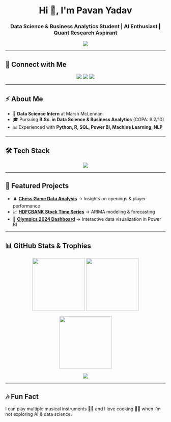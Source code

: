 <!-- Profile Header -->
<h1 align="center">Hi 👋, I'm Pavan Yadav</h1>
<h3 align="center">Data Science & Business Analytics Student | AI Enthusiast | Quant Research Aspirant</h3>

<!-- Typing Animation -->
<p align="center">
  <a href="https://github.com/DenverCoder1/readme-typing-svg">
    <img src="https://readme-typing-svg.herokuapp.com?font=Fira+Code&size=22&duration=3000&pause=1000&color=00F700&center=true&vCenter=true&width=600&lines=Data+Science+Intern+at+Marsh+McLennan;Passionate+about+AI+%26+Quant+Finance;Exploring+ML%2C+DL%2C+and+LLMs;Always+Learning+%26+Building+🚀" />
  </a>
</p>

---

## 🔗 Connect with Me
<p align="center">
  <a href="mailto:pavansy2006@gmail.com"><img src="https://img.shields.io/badge/Email-D14836?style=for-the-badge&logo=gmail&logoColor=white" /></a>
  <a href="https://linkedin.com/in/pavansyadav"><img src="https://img.shields.io/badge/LinkedIn-0077B5?style=for-the-badge&logo=linkedin&logoColor=white" /></a>
  <a href="https://github.com/pavansy6"><img src="https://img.shields.io/badge/GitHub-100000?style=for-the-badge&logo=github&logoColor=white" /></a>
</p>

---

## ⚡ About Me
- 💼 **Data Science Intern** at Marsh McLennan  
- 🎓 Pursuing **B.Sc. in Data Science & Business Analytics** (CGPA: 9.2/10)  
- 📊 Experienced with **Python, R, SQL, Power BI, Machine Learning, NLP**  

---

## 🛠️ Tech Stack
<p align="center">
  <img src="https://skillicons.dev/icons?i=python,r,java,html,css,js,mysql,oracle,git,pytorch,tensorflow,pandas,numpy,sklearn,powerbi" />
</p>

---

## 🚀 Featured Projects
- ♟️ [**Chess Game Data Analysis**](https://github.com/pavansy6/Chess_Analysis) → Insights on openings & player performance  
- 📈 [**HDFCBANK Stock Time Series**](https://github.com/pavansy6/HDFCBANK-Time-Series-Analysis-) → ARIMA modeling & forecasting  
- 🏅 [**Olympics 2024 Dashboard**](https://app.powerbi.com/groups/2e006100-2321-4bea-ac50-637cdfa9f8ea/reports/d825fcdf-214e-42fd-83ce-a9eac2e72951/8f797e45bd1dbda65549?experience=power-bi) → Interactive data visualization in Power BI  

---

## 📊 GitHub Stats & Trophies
<p align="center">
  <img src="https://github-readme-stats.vercel.app/api?username=pavansy6&show_icons=true&theme=radical" height="165"/>
  <img src="https://github-readme-streak-stats.herokuapp.com?user=pavansy6&theme=radical" height="165"/>
</p>

<p align="center">
  <img src="https://github-readme-stats.vercel.app/api/top-langs/?username=pavansy6&layout=compact&theme=radical" height="165"/>
</p>

<p align="center">
  <img src="https://github-profile-trophy.vercel.app/?username=pavansy6&theme=radical&row=1&column=6" />
</p>

---

## 🎶 Fun Fact
I can play multiple musical instruments 🎸🥁 and I love cooking 👨‍🍳 when I’m not exploring AI & data science.
